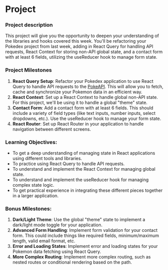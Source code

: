 # Project

### Project description

This project will give you the opportunity to deepen your understanding of the libraries and hooks covered this week. You'll be refactoring your Pokedex project from last week, adding in React Query for handling API requests, React Context for storing non-API global state, and a contact form with at least 6 fields, utilizing the useReducer hook to manage form state.

### Project Milestones

1. **React Query Setup**: Refactor your Pokedex application to use React Query to handle API requests to the [PokeAPI](https://pokeapi.co/). This will allow you to fetch, cache and synchronize your Pokemon data in an efficient way.
2. **React Context**: Set up a React Context to handle global non-API state. For this project, we'll be using it to handle a global "theme" state.
3. **Contact Form**: Add a contact form with at least 6 fields. This should include a variety of field types (like text inputs, number inputs, select dropdowns, etc.). Use the useReducer hook to manage your form state.
4. **React Router**: Set up React Router in your application to handle navigation between different screens.

### Learning Objectives:

- To get a deep understanding of managing state in React applications using different tools and libraries.
- To practice using React Query to handle API requests.
- To understand and implement the React Context for managing global state.
- To understand and implement the useReducer hook for managing complex state logic.
- To get practical experience in integrating these different pieces together in a larger application.

### Bonus Milestones:

1. **Dark/Light Theme**: Use the global "theme" state to implement a dark/light mode toggle for your application.
2. **Advanced Form Handling**: Implement form validation for your contact form. This could include things like required fields, minimum/maximum length, valid email format, etc.
3. **Error and Loading States**: Implement error and loading states for your Pokemon data fetching using React Query.
4. **More Complex Routing**: Implement more complex routing, such as nested routes or conditional rendering based on the path.